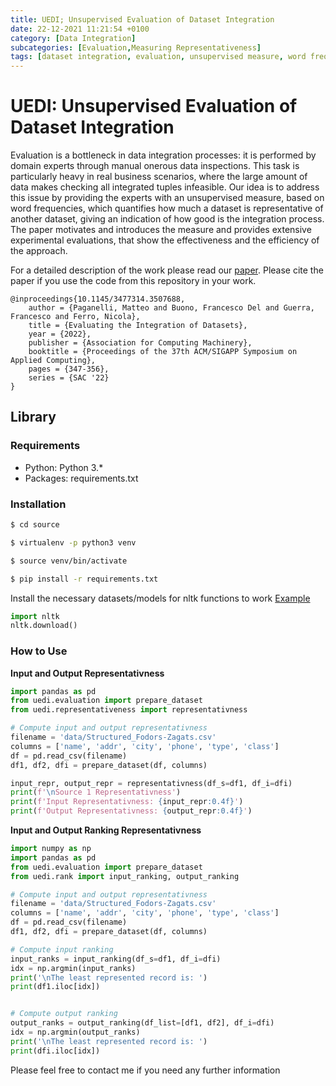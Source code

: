 ```yaml
---
title: UEDI; Unsupervised Evaluation of Dataset Integration
date: 22-12-2021 11:21:54 +0100
category: [Data Integration]
subcategories: [Evaluation,Measuring Representativeness]
tags: [dataset integration, evaluation, unsupervised measure, word frequencies, experimental evaluations]
---
```


# UEDI: Unsupervised Evaluation of Dataset Integration

Evaluation is a bottleneck in data integration processes: it is performed by domain experts through manual onerous 
data inspections. This task is particularly heavy in real business scenarios, where the large amount of data makes 
checking all integrated tuples infeasible. Our idea is to address this issue by providing the experts with an 
unsupervised measure, based on word frequencies, which quantifies how much a dataset is representative of another 
dataset, giving an indication of how good is the integration process. The paper motivates and introduces the measure 
and provides extensive experimental evaluations, that show the effectiveness and the efficiency of the approach.


For a detailed description of the work please read our [paper](https://dl.acm.org/doi/abs/10.1145/3477314.3507688). 
Please cite the paper if you use the code from this repository in your work.

```
@inproceedings{10.1145/3477314.3507688,
    author = {Paganelli, Matteo and Buono, Francesco Del and Guerra, Francesco and Ferro, Nicola},
    title = {Evaluating the Integration of Datasets},
    year = {2022},
    publisher = {Association for Computing Machinery},
    booktitle = {Proceedings of the 37th ACM/SIGAPP Symposium on Applied Computing},
    pages = {347-356},
    series = {SAC '22}
}
```


## Library

### Requirements

- Python: Python 3.*
- Packages: requirements.txt

### Installation

```bash
$ cd source

$ virtualenv -p python3 venv

$ source venv/bin/activate

$ pip install -r requirements.txt
```


Install the necessary datasets/models for nltk functions to work [Example](https://www.nltk.org/install.html#installing-nltk-data)
```python
import nltk
nltk.download()
```

### How to Use

**Input and Output Representativness**

```python
import pandas as pd
from uedi.evaluation import prepare_dataset
from uedi.representativeness import representativness

# Compute input and output representativness
filename = 'data/Structured_Fodors-Zagats.csv'
columns = ['name', 'addr', 'city', 'phone', 'type', 'class']
df = pd.read_csv(filename)
df1, df2, dfi = prepare_dataset(df, columns)

input_repr, output_repr = representativness(df_s=df1, df_i=dfi)
print(f'\nSource 1 Representativness')
print(f'Input Representativness: {input_repr:0.4f}')
print(f'Output Representativness: {output_repr:0.4f}')
```

**Input and Output Ranking Representativness**
```python
import numpy as np
import pandas as pd
from uedi.evaluation import prepare_dataset
from uedi.rank import input_ranking, output_ranking

# Compute input and output representativness
filename = 'data/Structured_Fodors-Zagats.csv'
columns = ['name', 'addr', 'city', 'phone', 'type', 'class']
df = pd.read_csv(filename)
df1, df2, dfi = prepare_dataset(df, columns)

# Compute input ranking
input_ranks = input_ranking(df_s=df1, df_i=dfi)
idx = np.argmin(input_ranks)
print('\nThe least represented record is: ')
print(df1.iloc[idx])


# Compute output ranking
output_ranks = output_ranking(df_list=[df1, df2], df_i=dfi)
idx = np.argmin(output_ranks)
print('\nThe least represented record is: ')
print(dfi.iloc[idx])
```

Please feel free to contact me if you need any further information
